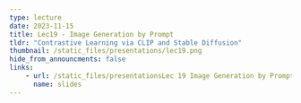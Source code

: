 ```yaml
---
type: lecture
date: 2023-11-15
title: Lec19 - Image Generation by Prompt
tldr: "Contrastive Learning via CLIP and Stable Diffusion"
thumbnail: /static_files/presentations/lec19.png
hide_from_announcments: false
links:
    - url: /static_files/presentationsLec 19 Image Generation by Prompt.pdf
      name: slides
---
```

